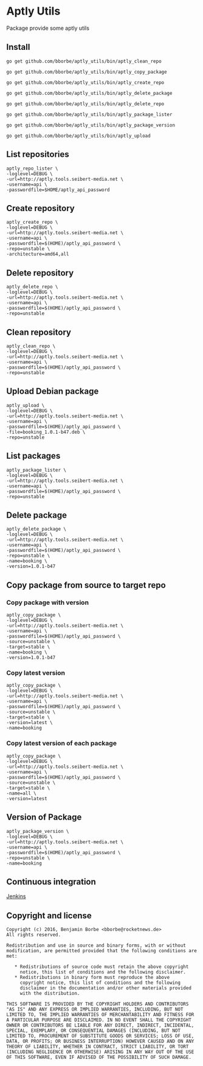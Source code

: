# Aptly Utils

Package provide some aptly utils

## Install

`go get github.com/bborbe/aptly_utils/bin/aptly_clean_repo`

`go get github.com/bborbe/aptly_utils/bin/aptly_copy_package`

`go get github.com/bborbe/aptly_utils/bin/aptly_create_repo`

`go get github.com/bborbe/aptly_utils/bin/aptly_delete_package`

`go get github.com/bborbe/aptly_utils/bin/aptly_delete_repo`

`go get github.com/bborbe/aptly_utils/bin/aptly_package_lister`

`go get github.com/bborbe/aptly_utils/bin/aptly_package_version`

`go get github.com/bborbe/aptly_utils/bin/aptly_upload`

## List repositories

```
aptly_repo_lister \
-loglevel=DEBUG \
-url=http://aptly.tools.seibert-media.net \
-username=api \
-passwordfile=$HOME/aptly_api_password
```

## Create repository

```
aptly_create_repo \
-loglevel=DEBUG \
-url=http://aptly.tools.seibert-media.net \
-username=api \
-passwordfile=$(HOME)/aptly_api_password \
-repo=unstable \
-architecture=amd64,all
```

## Delete repository

```
aptly_delete_repo \
-loglevel=DEBUG \
-url=http://aptly.tools.seibert-media.net \
-username=api \
-passwordfile=$(HOME)/aptly_api_password \
-repo=unstable
```

## Clean repository

```
aptly_clean_repo \
-loglevel=DEBUG \
-url=http://aptly.tools.seibert-media.net \
-username=api \
-passwordfile=$(HOME)/aptly_api_password \
-repo=unstable
```

## Upload Debian package

```
aptly_upload \
-loglevel=DEBUG \
-url=http://aptly.tools.seibert-media.net \
-username=api \
-passwordfile=$(HOME)/aptly_api_password \
-file=booking_1.0.1-b47.deb \
-repo=unstable
```

## List packages

```
aptly_package_lister \
-loglevel=DEBUG \
-url=http://aptly.tools.seibert-media.net \
-username=api \
-passwordfile=$(HOME)/aptly_api_password \
-repo=unstable
```

## Delete package

```
aptly_delete_package \
-loglevel=DEBUG \
-url=http://aptly.tools.seibert-media.net \
-username=api \
-passwordfile=$(HOME)/aptly_api_password \
-repo=unstable \
-name=booking \
-version=1.0.1-b47
```

## Copy package from source to target repo

### Copy package with version

```
aptly_copy_package \
-loglevel=DEBUG \
-url=http://aptly.tools.seibert-media.net \
-username=api \
-passwordfile=$(HOME)/aptly_api_password \
-source=unstable \
-target=stable \
-name=booking \
-version=1.0.1-b47
```

### Copy latest version

```
aptly_copy_package \
-loglevel=DEBUG \
-url=http://aptly.tools.seibert-media.net \
-username=api \
-passwordfile=$(HOME)/aptly_api_password \
-source=unstable \
-target=stable \
-version=latest \
-name=booking 
```

### Copy latest version of each package

```
aptly_copy_package \
-loglevel=DEBUG \
-url=http://aptly.tools.seibert-media.net \
-username=api \
-passwordfile=$(HOME)/aptly_api_password \
-source=unstable \
-target=stable \
-name=all \
-version=latest
```

## Version of Package

```
aptly_package_version \
-loglevel=DEBUG \
-url=http://aptly.tools.seibert-media.net \
-username=api \
-passwordfile=$(HOME)/aptly_api_password \
-repo=unstable \
-name=booking
```

## Continuous integration

[Jenkins](https://www.benjamin-borbe.de/jenkins/job/Go-Aptly-Utils/)

## Copyright and license

    Copyright (c) 2016, Benjamin Borbe <bborbe@rocketnews.de>
    All rights reserved.
    
    Redistribution and use in source and binary forms, with or without
    modification, are permitted provided that the following conditions are
    met:
    
       * Redistributions of source code must retain the above copyright
         notice, this list of conditions and the following disclaimer.
       * Redistributions in binary form must reproduce the above
         copyright notice, this list of conditions and the following
         disclaimer in the documentation and/or other materials provided
         with the distribution.

    THIS SOFTWARE IS PROVIDED BY THE COPYRIGHT HOLDERS AND CONTRIBUTORS
    "AS IS" AND ANY EXPRESS OR IMPLIED WARRANTIES, INCLUDING, BUT NOT
    LIMITED TO, THE IMPLIED WARRANTIES OF MERCHANTABILITY AND FITNESS FOR
    A PARTICULAR PURPOSE ARE DISCLAIMED. IN NO EVENT SHALL THE COPYRIGHT
    OWNER OR CONTRIBUTORS BE LIABLE FOR ANY DIRECT, INDIRECT, INCIDENTAL,
    SPECIAL, EXEMPLARY, OR CONSEQUENTIAL DAMAGES (INCLUDING, BUT NOT
    LIMITED TO, PROCUREMENT OF SUBSTITUTE GOODS OR SERVICES; LOSS OF USE,
    DATA, OR PROFITS; OR BUSINESS INTERRUPTION) HOWEVER CAUSED AND ON ANY
    THEORY OF LIABILITY, WHETHER IN CONTRACT, STRICT LIABILITY, OR TORT
    (INCLUDING NEGLIGENCE OR OTHERWISE) ARISING IN ANY WAY OUT OF THE USE
    OF THIS SOFTWARE, EVEN IF ADVISED OF THE POSSIBILITY OF SUCH DAMAGE.
